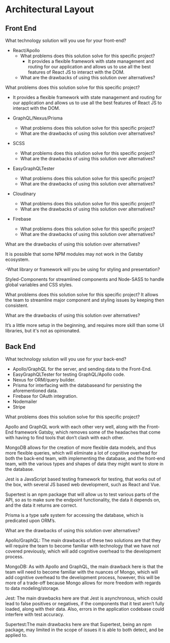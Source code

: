 # Architectural Layout
## Front End 
What technology solution will you use for your front-end? 

* React/Apollo
  * What problems does this solution solve for this specific project? 
      * It provides a flexible framework with state management and routing for our application and allows us to use all the best features of React JS to interact with the DOM. 
  * What are the drawbacks of using this solution over alternatives?


  
What problems does this solution solve for this specific project? 
* It provides a flexible framework with state management and routing for our application and allows us to use all the best features of React JS to interact with the DOM.

* GraphQL/Nexus/Prisma
  * What problems does this solution solve for this specific project?
  * What are the drawbacks of using this solution over alternatives?
* SCSS
  * What problems does this solution solve for this specific project?
  * What are the drawbacks of using this solution over alternatives?
* EasyGraphQLTester
  * What problems does this solution solve for this specific project?
  * What are the drawbacks of using this solution over alternatives?
* Cloudinary
  * What problems does this solution solve for this specific project?
  * What are the drawbacks of using this solution over alternatives?
* Firebase
  * What problems does this solution solve for this specific project?
  * What are the drawbacks of using this solution over alternatives?



What are the drawbacks of using this solution over alternatives?

It is possible that some NPM modules may not work in the Gatsby ecosystem. 


-What library or framework will you be using for styling and presentation?  

Styled-Components for streamlined components and Node-SASS to handle global variables and CSS styles.

What problems does this solution solve for this specific project? 
It allows the team to streamline major component and styling issues by keeping then consistent. 

What are the drawbacks of using this solution over alternatives? 

It’s a little more setup in the beginning, and requires more skill than some UI libraries, but it's not as opinionated.


## Back End
What technology solution will you use for your back-end?

* Apollo/GraphQL for the server, and sending data to the Front-End.
* EasyGraphQLTester for testing GraphQL/Apollo code.
* Nexus for ORM/query builder.
* Prisma for interfacing with the databaseand for persisting the aforementioned data.
* Firebase for OAuth integration.
* Nodemailer
* Stripe



What problems does this solution solve for this specific project?

Apollo and GraphQL work with each other very well, along with the Front-End framework Gatsby, which removes some of the headaches that come with having to find tools that don’t clash with each other.

MongoDB allows for the creation of more flexible data models, and thus more flexible queries, which will eliminate a lot of cognitive overhead for both the back-end team, with implementing the database, and the front-end team, with the various types and shapes of data they might want to store in the database.

Jest is a JavaScript based testing framework for testing, that works out of the box, with several JS based web development, such as React and Vue.

Supertest is an npm package that will allow us to test various parts of the API, so as to make sure the endpoint functionality, the data it depends on, and the data it returns are correct.

Prisma is a type safe system for accessing the database, which is predicated upon ORM’s.


What are the drawbacks of using this solution over alternatives?

Apollo/GraphQL: The main drawbacks of these two solutions are that they will require the team to become familiar with technology that we have not covered previously, which will add cognitive overhead to the development process.

MongoDB: As with Apollo and GraphQL, the main drawback here is that the team will need to become familiar with the nuances of Mongo, which will add cognitive overhead to the development process, however, this will be more of a trade-off because Mongo allows for more freedom with regards to data modeling/storage.

Jest: The main drawbacks here are that Jest is asynchronous, which could lead to false positives or negatives, if the components that it test aren’t fully loaded, along with their data. Also, errors in the application codebase could interfere with test accuracy.

Supertest:The main drawbacks here are that Supertest, being an npm package, may limited in the scope of issues it is able to both detect, and be applied to.


